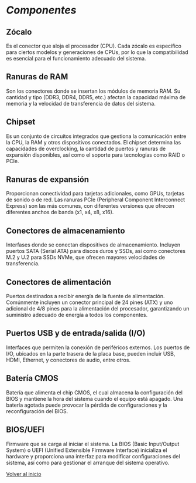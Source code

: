 # *Componentes* #

## Zócalo ##
Es el conector que aloja el procesador (CPU). Cada zócalo es específico para ciertos modelos y generaciones de CPUs, por lo que la compatibilidad es esencial para el funcionamiento adecuado del sistema.

## Ranuras de RAM ##
Son los conectores donde se insertan los módulos de memoria RAM. Su cantidad y tipo (DDR3, DDR4, DDR5, etc.) afectan la capacidad máxima de memoria y la velocidad de transferencia de datos del sistema.

## Chipset ##
 Es un conjunto de circuitos integrados que gestiona la comunicación entre la CPU, la RAM y otros dispositivos conectados. El chipset determina las capacidades de overclocking, la cantidad de puertos y ranuras de expansión disponibles, así como el soporte para tecnologías como RAID o PCIe.

 ## Ranuras de expansión ##
 Proporcionan conectividad para tarjetas adicionales, como GPUs, tarjetas de sonido o de red. Las ranuras PCIe (Peripheral Component Interconnect Express) son las más comunes, con diferentes versiones que ofrecen diferentes anchos de banda (x1, x4, x8, x16). 

 ## Conectores de almacenamiento ##
 Interfases donde se conectan dispositivos de almacenamiento. Incluyen puertos SATA (Serial ATA) para discos duros y SSDs, así como conectores M.2 y U.2 para SSDs NVMe, que ofrecen mayores velocidades de transferencia.

 ## Conectores de alimentación ##
 Puertos destinados a recibir energía de la fuente de alimentación. Comúnmente incluyen un conector principal de 24 pines (ATX) y uno adicional de 4/8 pines para la alimentación del procesador, garantizando un suministro adecuado de energía a todos los componentes.

 ## Puertos USB y de entrada/salida (I/O) ##
 Interfaces que permiten la conexión de periféricos externos. Los puertos de I/O, ubicados en la parte trasera de la placa base, pueden incluir USB, HDMI, Ethernet, y conectores de audio, entre otros.

 ## Batería CMOS ##
 Batería que alimenta el chip CMOS, el cual almacena la configuración del BIOS y mantiene la hora del sistema cuando el equipo está apagado. Una batería agotada puede provocar la pérdida de configuraciones y la reconfiguración del BIOS.

## BIOS/UEFI ## 
Firmware que se carga al iniciar el sistema. La BIOS (Basic Input/Output System) o UEFI (Unified Extensible Firmware Interface) inicializa el hardware y proporciona una interfaz para modificar configuraciones del sistema, así como para gestionar el arranque del sistema operativo.

[Volver al inicio](index.md)

 
